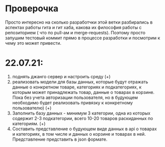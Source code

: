 # Проверочка

Просто интересно на сколько разработчки этой ветки разбирались в аспектах работы гита и гит хаба, какова их философия работы с репозиторием ( что по pull-ам и merge-requests). Поэтому просто запушим тестовый коммит прямо в процессе разработки и посмотрим к чему это может привести.


# 22.07.21: 
1) поднять джанго сервер и настроить среду (+)
2) реализовать модели для базы данных, 
которые будут отражать данные о конкретном товаре, 
категориях и подкатегориях, к которым может принадлежать товар,
данные о товарах в корзине. Пока без учета авторизации пользователя, но в будующем необходимо будет реализовать привязку к конкретному пользователю) (+)
3) Заполнить базу данных - минимум 3 категории, одна из которых содержит 2-3 подкатегории, всего 10-20 товаров раскиданных по категориям. (+)
4) Составить представление о будующем виде данных в api о товарах и категориях, в том числе и данных о корзине и товарах в ней. Представление представить в json формате.
